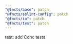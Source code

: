 ```yaml
---
"@fncts/base": patch
"@fncts/eslint-config": patch
"@fncts/io": patch
"@fncts/test": patch
---
```


test: add Conc tests

